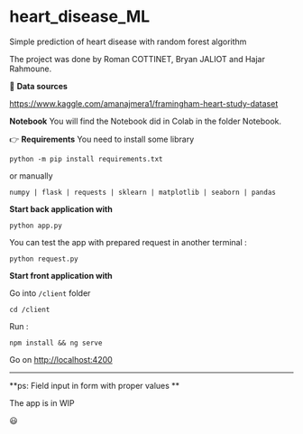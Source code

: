 # heart_disease_ML
Simple prediction of heart disease with random forest algorithm

The project was done by Roman COTTINET, Bryan JALIOT and Hajar Rahmoune.

:newspaper:	**Data sources**

https://www.kaggle.com/amanajmera1/framingham-heart-study-dataset

**Notebook**
You will find the Notebook did in Colab in the folder Notebook.

👉 **Requirements**
You need to install some library

```python -m pip install requirements.txt```

or manually 
```
numpy | flask | requests | sklearn | matplotlib | seaborn | pandas
```
**Start back application with**

```python app.py```

You can test the app with prepared request in another terminal :

```python request.py```

**Start front application with**


Go into ```/client``` folder

```cd /client```

Run : 

```npm install && ng serve```

Go on <http://localhost:4200>

---

**ps: Field input in form with proper values  **

The app is in WIP

:smiley:
